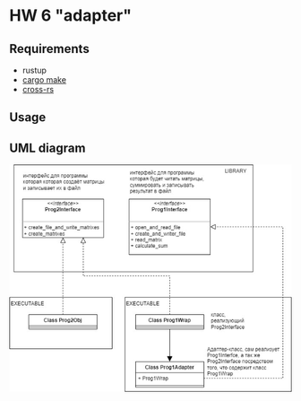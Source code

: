 # HW 6 "adapter"

## Requirements

* rustup
* [cargo make]( https://github.com/sagiegurari/cargo-make )
* [cross-rs]( https://github.com/cross-rs/cross )

## Usage


## UML diagram

![](https://github.com/Kerosin3/Programming-architecture-and-patterns/blob/cargo-make/homework6_adapter_independent/pics/hw6.jpg)

